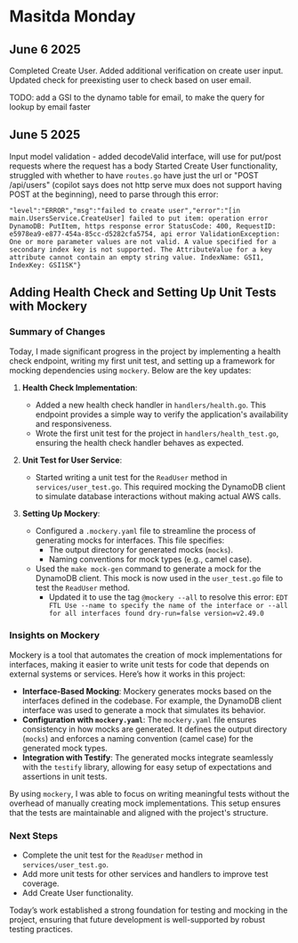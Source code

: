 # Masitda Monday

## June 6 2025
Completed Create User. Added additional verification on create user input. Updated check for preexisting user to check based on user email.

TODO: add a GSI to the dynamo table for email, to make the query for lookup by email faster

## June 5 2025
Input model validation - added decodeValid interface, will use for put/post requests where the request has a body
Started Create User functionality, struggled with whether to have `routes.go` have just the url or "POST /api/users" (copilot says does not http serve mux does not support having POST at the beginning), need to parse through this error:
```
"level":"ERROR","msg":"failed to create user","error":"[in main.UsersService.CreateUser] failed to put item: operation error DynamoDB: PutItem, https response error StatusCode: 400, RequestID: e5978ea9-e877-454a-85cc-d5282cfa5754, api error ValidationException: One or more parameter values are not valid. A value specified for a secondary index key is not supported. The AttributeValue for a key attribute cannot contain an empty string value. IndexName: GSI1, IndexKey: GSI1SK"}
```
## Adding Health Check and Setting Up Unit Tests with Mockery

### Summary of Changes
Today, I made significant progress in the project by implementing a health check endpoint, writing my first unit test, and setting up a framework for mocking dependencies using `mockery`. Below are the key updates:

1. **Health Check Implementation**:
   - Added a new health check handler in `handlers/health.go`. This endpoint provides a simple way to verify the application's availability and responsiveness.
   - Wrote the first unit test for the project in `handlers/health_test.go`, ensuring the health check handler behaves as expected.

2. **Unit Test for User Service**:
   - Started writing a unit test for the `ReadUser` method in `services/user_test.go`. This required mocking the DynamoDB client to simulate database interactions without making actual AWS calls.

3. **Setting Up Mockery**:
   - Configured a `.mockery.yaml` file to streamline the process of generating mocks for interfaces. This file specifies:
     - The output directory for generated mocks (`mocks`).
     - Naming conventions for mock types (e.g., camel case).
   - Used the `make mock-gen` command to generate a mock for the DynamoDB client. This mock is now used in the `user_test.go` file to test the `ReadUser` method.
     - Updated it to use the tag `@mockery --all` to resolve this error: ```EDT FTL Use --name to specify the name of the interface or --all for all interfaces found dry-run=false version=v2.49.0```

### Insights on Mockery
Mockery is a tool that automates the creation of mock implementations for interfaces, making it easier to write unit tests for code that depends on external systems or services. Here’s how it works in this project:
- **Interface-Based Mocking**: Mockery generates mocks based on the interfaces defined in the codebase. For example, the DynamoDB client interface was used to generate a mock that simulates its behavior.
- **Configuration with `mockery.yaml`**: The `mockery.yaml` file ensures consistency in how mocks are generated. It defines the output directory (`mocks`) and enforces a naming convention (camel case) for the generated mock types.
- **Integration with Testify**: The generated mocks integrate seamlessly with the `testify` library, allowing for easy setup of expectations and assertions in unit tests.

By using `mockery`, I was able to focus on writing meaningful tests without the overhead of manually creating mock implementations. This setup ensures that the tests are maintainable and aligned with the project's structure.

### Next Steps
- Complete the unit test for the `ReadUser` method in `services/user_test.go`.
- Add more unit tests for other services and handlers to improve test coverage.
- Add Create User functionality.

Today’s work established a strong foundation for testing and mocking in the project, ensuring that future development is well-supported by robust testing practices.
